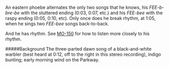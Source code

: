 An eastern phoebe alternates the only two songs that he knows, his _FEE-b-bre-be_ with the stuttered ending (0:03, 0:07, etc.) and his _FEE-bee_ with the raspy ending (0:05, 0:10, etc). Only once does he break rhythm, at 1:05, when he sings two _FEE-bee_ songs back-to-back. 

And he has rhythm. See [MO-150](http://listeningtoacontinentsing.com/recording.php?page=MO-150) for how to listen more closely to his rhythm.

#####Background
The three-parted dawn song of a black-and-white warbler (best heard at 0:12, off to the right in this stereo recording), indigo bunting; early morning wind on the Parkway.
